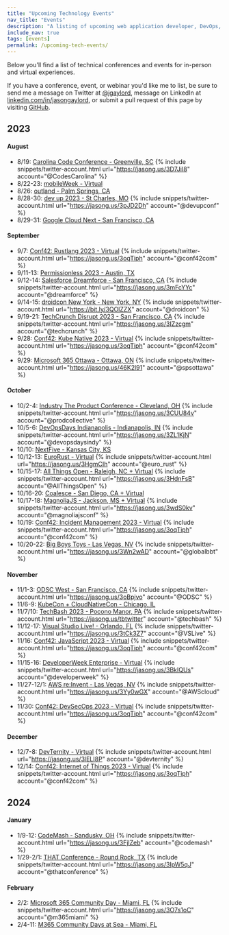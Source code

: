```yaml
---
title: "Upcoming Technology Events"
nav_title: "Events"
description: "A listing of upcoming web application developer, DevOps, and other technology events."
include_nav: true
tags: [events]
permalink: /upcoming-tech-events/
---
```


Below you'll find a list of technical conferences and events for in-person and virtual experiences.

If you have a conference, event, or webinar you'd like me to list, be sure to send me a message on Twitter at [@jgaylord](http://jasong.us/eUDX9v), message on LinkedIn at [linkedin.com/in/jasongaylord](http://jasong.us/linkedin), or submit a pull request of this page by visiting [GitHub](https://jasong.us/39JIVEO).

## 2023

#### August
- 8/19: [Carolina Code Conference - Greenville, SC](https://jasong.us/3JRhM5v)  {% include snippets/twitter-account.html url="https://jasong.us/3D7JiI8" account="@CodesCarolina" %}
- 8/22-23: [mobileWeek - Virtual](https://jasong.us/44H1B2B)
- 8/26: [outland - Palm Springs, CA](https://jasong.us/3PQBzpl)
- 8/28-30: [dev up 2023 - St Charles, MO](https://jasong.us/3Q7upxh)  {% include snippets/twitter-account.html url="https://jasong.us/3pJD2Dh" account="@devupconf" %}
- 8/29-31: [Google Cloud Next - San Francisco, CA](https://jasong.us/3imABQt)

#### September
- 9/7: [Conf42: Rustlang 2023 - Virtual](https://jasong.us/3QPLidQ)  {% include snippets/twitter-account.html url="https://jasong.us/3oqTiph" account="@conf42com" %}
- 9/11-13: [Permissionless 2023 - Austin, TX](https://jasong.us/3H0lbwC)
- 9/12-14: [Salesforce Dreamforce - San Francisco, CA](https://jasong.us/3yk3Fzp)  {% include snippets/twitter-account.html url="https://jasong.us/3mFcYYc" account="@dreamforce" %}
- 9/14-15: [droidcon New York - New York, NY](https://jasong.us/3wgOLZG)  {% include snippets/twitter-account.html url="https://bit.ly/3QOlZZX" account="@droidcon" %}
- 9/19-21: [TechCrunch Disrupt 2023 - San Francisco, CA](https://jasong.us/3XLwkYT)  {% include snippets/twitter-account.html url="https://jasong.us/3IZzcgm" account="@techcrunch" %}
- 9/28: [Conf42: Kube Native 2023 - Virtual](https://jasong.us/3Hg18v9)  {% include snippets/twitter-account.html url="https://jasong.us/3oqTiph" account="@conf42com" %}
- 9/29: [Microsoft 365 Ottawa - Ottawa, ON](https://jasong.us/44fzmIz)  {% include snippets/twitter-account.html url="https://jasong.us/46K2l91" account="@spsottawa" %}

#### October
- 10/2-4: [Industry The Product Conference - Cleveland, OH](https://jasong.us/3GRmuxC)  {% include snippets/twitter-account.html url="https://jasong.us/3CUU84v" account="@prodcollective" %}
- 10/5-6: [DevOpsDays Indianapolis - Indianapolis, IN](https://jasong.us/3ZHarf7)  {% include snippets/twitter-account.html url="https://jasong.us/3ZL1KjN" account="@devopsdaysindy" %}
- 10/10: [NextFive - Kansas City, KS](https://jasong.us/46I7Vsd)
- 10/12-13: [EuroRust - Virtual](https://jasong.us/3QUgx7W)  {% include snippets/twitter-account.html url="https://jasong.us/3HgmCIh" account="@euro_rust" %}
- 10/15-17: [All Things Open - Raleigh, NC + Virtual](https://jasong.us/3XAaXK4)  {% include snippets/twitter-account.html url="https://jasong.us/3HdnFsB" account="@AllThingsOpen" %}
- 10/16-20: [Coalesce - San Diego, CA + Virtual](https://jasong.us/3wgPava)
- 10/17-18: [MagnoliaJS - Jackson, MS + Virtual](https://jasong.us/3IWHdmf)  {% include snippets/twitter-account.html url="https://jasong.us/3wdS0kv" account="@magnoliajsconf" %}
- 10/19: [Conf42: Incident Management 2023 - Virtual](https://jasong.us/3XG9Vfl)  {% include snippets/twitter-account.html url="https://jasong.us/3oqTiph" account="@conf42com" %}
- 10/20-22: [Big Boys Toys - Las Vegas, NV](https://jasong.us/3kqP1CD)  {% include snippets/twitter-account.html url="https://jasong.us/3Wn2wAD" account="@globalbbt" %}

#### November
- 11/1-3: [ODSC West - San Francisco, CA](https://jasong.us/3mrh6Hh)  {% include snippets/twitter-account.html url="https://jasong.us/3oBpjvo" account="@ODSC" %}
- 11/6-9: [KubeCon + CloudNativeCon - Chicago, IL](https://jasong.us/3XoWbFY)
- 11/7/10: [TechBash 2023 - Pocono Manor, PA](http://jasong.us/tb)  {% include snippets/twitter-account.html url="https://jasong.us/tbtwitter" account="@techbash" %}
- 11/12-17: [Visual Studio Live! - Orlando, FL](https://jasong.us/3JqkCP3)  {% include snippets/twitter-account.html url="https://jasong.us/3tCk3Z7" account="@VSLive" %}
- 11/16: [Conf42: JavaScript 2023 - Virtual](https://jasong.us/3Woy8Wr)  {% include snippets/twitter-account.html url="https://jasong.us/3oqTiph" account="@conf42com" %}
- 11/15-16: [DeveloperWeek Enterprise - Virtual](https://jasong.us/3AdQwqb)  {% include snippets/twitter-account.html url="https://jasong.us/3BkIQUs" account="@developerweek" %}
- 11/27-12/1: [AWS re:Invent - Las Vegas, NV](https://jasong.us/36bVXJf)  {% include snippets/twitter-account.html url="https://jasong.us/3Yy0wGX" account="@AWScloud" %}
- 11/30: [Conf42: DevSecOps 2023 - Virtual](https://jasong.us/3ZMl4gA)  {% include snippets/twitter-account.html url="https://jasong.us/3oqTiph" account="@conf42com" %}

#### December
- 12/7-8: [DevTernity - Virtual](https://jasong.us/3Ey3qC9)  {% include snippets/twitter-account.html url="https://jasong.us/3lELI8P" account="@devternity" %}
- 12/14: [Conf42: Internet of Things 2023 - Virtual](https://jasong.us/3XFaPc3)  {% include snippets/twitter-account.html url="https://jasong.us/3oqTiph" account="@conf42com" %}

## 2024

#### January
- 1/9-12: [CodeMash - Sandusky, OH](https://jasong.us/codemash)  {% include snippets/twitter-account.html url="https://jasong.us/3FjlZeb" account="@codemash" %}
- 1/29-2/1: [THAT Conference - Round Rock, TX](https://jasong.us/3FpHwnc)  {% include snippets/twitter-account.html url="https://jasong.us/3IpW5qJ" account="@thatconference" %}

#### February
- 2/2: [Microsoft 365 Community Day - Miami, FL](https://jasong.us/3D3MQLk)  {% include snippets/twitter-account.html url="https://jasong.us/3O7s1oC" account="@m365miami" %}
- 2/4-11: [M365 Community Days at Sea - Miami, FL](https://jasong.us/3JPgHuO)
